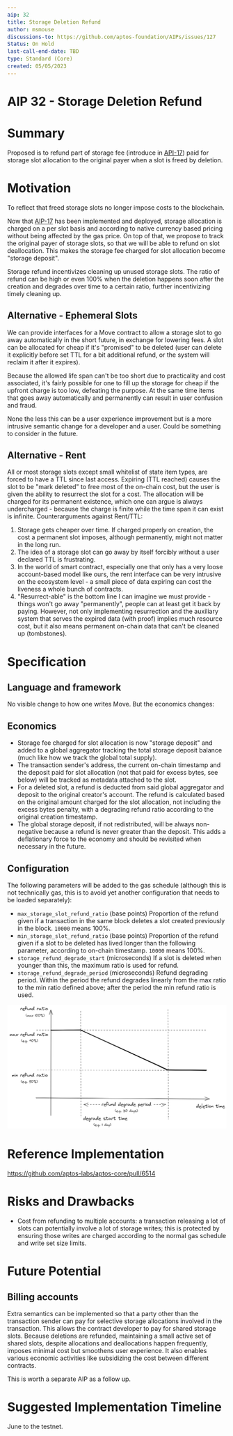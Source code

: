 ```yaml
---
aip: 32
title: Storage Deletion Refund
author: msmouse
discussions-to: https://github.com/aptos-foundation/AIPs/issues/127
Status: On Hold
last-call-end-date: TBD
type: Standard (Core)
created: 05/05/2023
---
```


# AIP 32 - Storage Deletion Refund

# Summary

Proposed is to refund part of storage fee (introduce in [API-17](https://github.com/aptos-foundation/AIPs/blob/main/aips/aip-17.md)) paid for storage slot allocation to the original payer when a slot is freed by deletion.

# Motivation

To reflect that freed storage slots no longer impose costs to the blockchain.

Now that [AIP-17](https://github.com/aptos-foundation/AIPs/blob/main/aips/aip-17.md) has been implemented and deployed, storage allocation is charged on a per slot basis and according to native currency based pricing without being affected by the gas price. On top of that, we propose to track the original payer of storage slots, so that we will be able to refund on slot deallocation. This makes the storage fee charged for slot allocation become "storage deposit".

Storage refund incentivizes cleaning up unused storage slots. The ratio of refund can be high or even 100% when the deletion happens soon after the creation and degrades over time to a certain ratio, further incentivizing timely cleaning up.

## Alternative - Ephemeral Slots

We can provide interfaces for a Move contract to allow a storage slot to go away automatically in the short future, in exchange for lowering fees. A slot can be allocated for cheap if it's "promised" to be deleted (user can delete it explicitly before set TTL for a bit additional refund, or the system will reclaim it after it expires).

Because the allowed life span can't be too short due to practicality and cost associated, it's fairly possible for one to fill up the storage for cheap if the upfront charge is too low, defeating the purpose. At the same time items that goes away automatically and permanently can result in user confusion and fraud.

None the less this can be a user experience improvement but is a more intrusive semantic change for a developer and a user. Could be something to consider in the future.

## Alternative - Rent

All or most storage slots except small whitelist of state item types, are forced to have a TTL since last access. Expiring (TTL reached) causes the slot to be "mark deleted" to free most of the on-chain cost, but the user is given the ability to resurrect the slot for a cost. The allocation will be charged for its permanent existence, which one can argue is always undercharged - because the charge is finite while the time span it can exist is infinite. Counterarguments against Rent/TTL:

1. Storage gets cheaper over time. If charged properly on creation, the cost a permanent slot imposes, although permanently, might not matter in the long run.
2. The idea of a storage slot can go away by itself forcibly without a user declared TTL is frustrating.
3. In the world of smart contract, especially one that only has a very loose account-based model like ours, the rent interface can be very intrusive on the ecosystem level - a small piece of data expiring can cost the liveness a whole bunch of contracts.
4. "Resurrect-able" is the bottom line I can imagine we must provide - things won't go away "permanently", people can at least get it back by paying. However, not only implementing resurrection and the auxiliary system that serves the expired data (with proof) implies much resource cost, but it also means permanent on-chain data that can't be cleaned up (tombstones).

# Specification

## Language and framework

No visible change to how one writes Move. But the economics changes:

## Economics

- Storage fee charged for slot allocation is now "storage deposit" and added to a global aggregator tracking the total storage deposit balance (much like how we track the global total supply).
- The transaction sender's address, the current on-chain timestamp and the deposit paid for slot allocation (not that paid for excess bytes, see below) will be tracked as metadata attached to the slot.
- For a deleted slot, a refund is deducted from said global aggregator and deposit to the original creator's account. The refund is calculated based on the original amount charged for the slot allocation, not including the excess bytes penalty, with a degrading refund ratio according to the original creation timestamp.
- The global storage deposit, if not redistributed, will be always non-negative because a refund is never greater than the deposit. This adds a deflationary force to the economy and should be revisited when necessary in the future.

## Configuration

The following parameters will be added to the gas schedule (although this is not technically gas, this is to avoid yet another configuration that needs to be loaded separately):

- `max_storage_slot_refund_ratio` (base points) Proportion of the refund given if a transaction in the same block deletes a slot created previously in the block. `10000` means 100%.
- `min_storage_slot_refund_ratio` (base points) Proportion of the refund given if a slot to be deleted has lived longer than the following parameter, according to on-chain timestamp. `10000` means 100%.
- `storage_refund_degrade_start` (microseconds) If a slot is deleted when younger than this, the maximum ratio is used for refund.
- `storage_refund_degrade_period` (microseconds) Refund degrading period. Within the period the refund degrades linearly from the max ratio to the min ratio defined above;  after the period the min refund ratio is used.

![deletion_refund_ratio](../diagrams/deletion_refund_ratio.jpeg)

# Reference Implementation

https://github.com/aptos-labs/aptos-core/pull/6514

# Risks and Drawbacks

- Cost from refunding to multiple accounts: a transaction releasing a lot of slots can potentially involve a lot of storage writes; this is protected by ensuring those writes are charged according to the normal gas schedule and write set size limits.

# Future Potential

## Billing accounts

Extra semantics can be implemented so that a party other than the transaction sender can pay for selective storage allocations involved in the transaction. This allows the contract developer to pay for shared storage slots. Because deletions are refunded, maintaining a small active set of shared slots, despite allocations and deallocations happen frequently, imposes minimal cost but smoothens user experience. It also enables various economic activities like subsidizing the cost between different contracts.

This is worth a separate AIP as a follow up.

# Suggested Implementation Timeline

June to the testnet.
